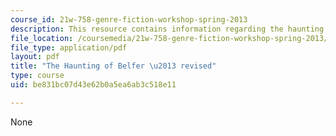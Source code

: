 ```yaml
---
course_id: 21w-758-genre-fiction-workshop-spring-2013
description: This resource contains information regarding the haunting of belfer.
file_location: /coursemedia/21w-758-genre-fiction-workshop-spring-2013/be831bc07d43e62b0a5ea6ab3c518e11_MIT21W_758S13_Aka-Fn_drft.pdf
file_type: application/pdf
layout: pdf
title: "The Haunting of Belfer \u2013 revised"
type: course
uid: be831bc07d43e62b0a5ea6ab3c518e11

---
```

None